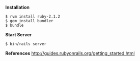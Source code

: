**Installation**
```
$ rvm install ruby-2.1.2
$ gem install bundler
$ bundle
```

**Start Server**
```
$ bin/rails server
```

**References**
http://guides.rubyonrails.org/getting_started.html
